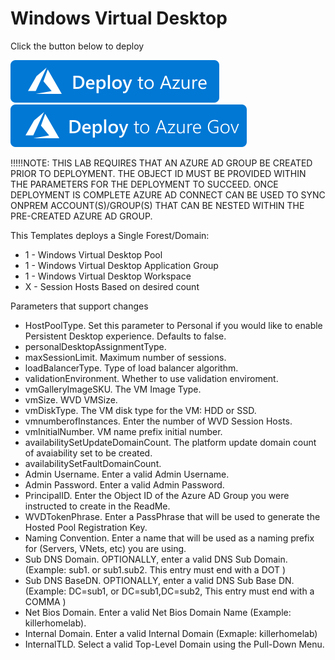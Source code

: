 # Windows Virtual Desktop

Click the button below to deploy

[![Deploy To Azure](https://raw.githubusercontent.com/Azure/azure-quickstart-templates/master/1-CONTRIBUTION-GUIDE/images/deploytoazure.svg?sanitize=true)](https://portal.azure.com/#create/Microsoft.Template/uri/https%3A%2F%2Fraw.githubusercontent.com%2Felliottfieldsjr%2FKillerHomeLab%2FDevelopment%2FAzure-Windows-Virtual-Desktop-WVD-Only%2Fazuredeploy.json)
[![Deploy To Azure US Gov](https://raw.githubusercontent.com/Azure/azure-quickstart-templates/master/1-CONTRIBUTION-GUIDE/images/deploytoazuregov.svg?sanitize=true)](https://portal.azure.us/#create/Microsoft.Template/uri/https%3A%2F%2Fraw.githubusercontent.com%2Felliottfieldsjr%2FKillerHomeLab%2FDevelopment%2FAzure-Windows-Virtual-Desktop-WVD-Only%2Fazuredeploy.json)

!!!!!NOTE:  THIS LAB REQUIRES THAT AN AZURE AD GROUP BE CREATED PRIOR TO DEPLOYMENT.  THE OBJECT ID MUST BE PROVIDED WITHIN THE PARAMETERS FOR THE DEPLOYMENT TO SUCCEED. ONCE DEPLOYMENT IS COMPLETE AZURE AD CONNECT CAN BE USED TO SYNC ONPREM ACCOUNT(S)/GROUP(S) THAT CAN BE NESTED WITHIN THE PRE-CREATED AZURE AD GROUP.

This Templates deploys a Single Forest/Domain:

- 1 - Windows Virtual Desktop Pool
- 1 - Windows Virtual Desktop Application Group
- 1 - Windows Virtual Desktop Workspace
- X - Session Hosts Based on desired count

Parameters that support changes
- HostPoolType.  Set this parameter to Personal if you would like to enable Persistent Desktop experience. Defaults to false.
- personalDesktopAssignmentType.  
- maxSessionLimit.  Maximum number of sessions.
- loadBalancerType.  Type of load balancer algorithm.
- validationEnvironment.  Whether to use validation enviroment.
- vmGalleryImageSKU.  The VM Image Type.
- vmSize.  WVD VMSize.
- vmDiskType.  The VM disk type for the VM: HDD or SSD.
- vmnumberofInstances.  Enter the number of WVD Session Hosts.
- vmInitialNumber.  VM name prefix initial number.
- availabilitySetUpdateDomainCount.  The platform update domain count of avaiability set to be created.
- availabilitySetFaultDomainCount.  
- Admin Username.  Enter a valid Admin Username.
- Admin Password.  Enter a valid Admin Password.
- PrincipalID.  Enter the Object ID of the Azure AD Group you were instructed to create in the ReadMe.
- WVDTokenPhrase.  Enter a PassPhrase that will be used to generate the Hosted Pool Registration Key.
- Naming Convention. Enter a name that will be used as a naming prefix for (Servers, VNets, etc) you are using.
- Sub DNS Domain.  OPTIONALLY, enter a valid DNS Sub Domain. (Example:  sub1. or sub1.sub2.    This entry must end with a DOT )
- Sub DNS BaseDN.  OPTIONALLY, enter a valid DNS Sub Base DN. (Example:  DC=sub1, or DC=sub1,DC=sub2,    This entry must end with a COMMA )
- Net Bios Domain.  Enter a valid Net Bios Domain Name (Example:  killerhomelab).
- Internal Domain.  Enter a valid Internal Domain (Exmaple:  killerhomelab)
- InternalTLD.  Select a valid Top-Level Domain using the Pull-Down Menu.
